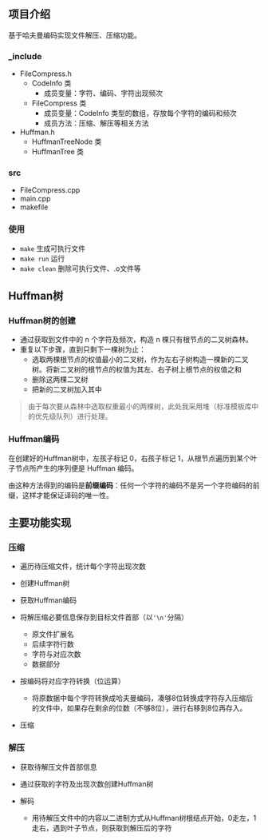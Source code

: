 ## 项目介绍

基于哈夫曼编码实现文件解压、压缩功能。

### _include

* FileCompress.h
  * CodeInfo 类
    * 成员变量：字符、编码、字符出现频次
  * FileCompress 类
    * 成员变量：CodeInfo 类型的数组，存放每个字符的编码和频次
    * 成员方法：压缩、解压等相关方法
* Huffman.h
  * HuffmanTreeNode 类
  * HuffmanTree 类

### src

* FileCompress.cpp
* main.cpp
* makefile

### 使用

* `make` 生成可执行文件
* `make run` 运行
* `make clean` 删除可执行文件、.o文件等



## Huffman树

### Huffman树的创建 

* 通过获取到文件中的 n 个字符及频次，构造 n 棵只有根节点的二叉树森林。
* 重复以下步骤，直到只剩下一棵树为止：
  * 选取两棵根节点的权值最小的二叉树，作为左右子树构造一棵新的二叉树。将新二叉树的根节点的权值为其左、右子树上根节点的权值之和
  * 删除这两棵二叉树
  * 把新的二叉树加入其中

> 由于每次要从森林中选取权重最小的两棵树，此处我采用堆（标准模板库中的优先级队列）进行处理。

### Huffman编码

在创建好的Huffman树中，左孩子标记 0，右孩子标记 1，从根节点遍历到某个叶子节点所产生的序列便是 Huffman 编码。

由这种方法得到的编码是**前缀编码**：任何一个字符的编码不是另一个字符编码的前缀，这样才能保证译码的唯一性。



## 主要功能实现

### 压缩

* 遍历待压缩文件，统计每个字符出现次数
* 创建Huffman树
* 获取Huffman编码
* 将解压缩必要信息保存到目标文件首部（以`'\n'`分隔）
  * 原文件扩展名
  * 后续字符行数
  * 字符与对应次数
  * 数据部分

* 按编码将对应字符转换（位运算）
  * 将原数据中每个字符转换成哈夫曼编码，凑够8位转换成字符存入压缩后的文件中，如果存在剩余的位数（不够8位），进行右移到8位再存入。

* 压缩

### 解压

* 获取待解压文件首部信息

* 通过获取的字符及出现次数创建Huffman树

* 解码
  * 用待解压文件中的内容以二进制方式从Huffman树根结点开始，0走左，1走右，遇到叶子节点，则获取到解压后的字符